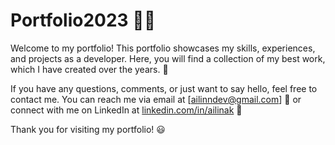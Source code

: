 # Portfolio2023 👨‍💻

Welcome to my portfolio! This portfolio showcases my skills, experiences, and projects as a developer. Here, you will find a collection of my best work, which I have created over the years. 💪

If you have any questions, comments, or just want to say hello, feel free to contact me. You can reach me via email at [ailinndev@gmail.com] 📧 or connect with me on LinkedIn at [linkedin.com/in/ailinak](https://www.linkedin.com/in/ailinak) 👋

Thank you for visiting my portfolio! 😃
